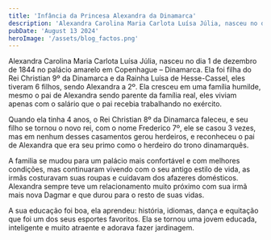 ```yaml
---
title: 'Infância da Princesa Alexandra da Dinamarca'
description: 'Alexandra Carolina Maria Carlota Luísa Júlia, nasceu no dia 1 de dezembro de 1844 no palácio amarelo em Copenhague – Dinamarca'
pubDate: 'August 13 2024'
heroImage: '/assets/blog_factos.png'
---
```


Alexandra Carolina Maria Carlota Luísa Júlia, nasceu no dia 1 de dezembro de 1844 no palácio amarelo em Copenhague – Dinamarca. Ela foi filha do Rei Christian 9º da Dinamarca e da Rainha Luísa de Hesse-Cassel, eles tiveram 6 filhos, sendo Alexandra a 2º. Ela cresceu em uma família humilde, mesmo o pai de Alexandra sendo parente da família real, eles viviam apenas com o salário que o pai recebia trabalhando no exército.

Quando ela tinha 4 anos, o Rei Christian 8º da Dinamarca faleceu, e seu filho se tornou o novo rei, com o nome Frederico 7º, ele se casou 3 vezes, mas em nenhum desses casamentos gerou herdeiros, e reconheceu o pai de Alexandra que era seu primo como o herdeiro do trono dinamarquês. 

A familia se mudou para um palácio mais confortável e com melhores condições, mas continuaram vivendo com o seu antigo estilo de vida, as irmãs costuravam suas roupas e cuidavam dos afazeres domésticos. Alexandra sempre teve um relacionamento muito próximo com sua irmã mais nova Dagmar e que durou para o resto de suas vidas. 

A sua educação foi boa, ela aprendeu: história, idiomas, dança e equitação que foi um dos seus esportes favoritos. Ela se tornou uma jovem educada, inteligente e muito atraente e adorava fazer jardinagem. 